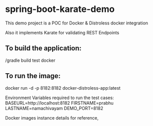 # spring-boot-karate-demo

This demo project is a POC for Docker & Distroless docker integration

Also it implements Karate for validating REST Endpoints

To build the application:
-------------------------

<localInstallPath>/gradle build test docker

To run the image:
-----------------

docker run -d -p 8182:8182 docker-distroless-app:latest

Environment Variables required to run the test cases:
BASEURL=http://localhost:8182
FIRSTNAME=prabhu
LASTNAME=namachivayam
DEMO_PORT=8182

Docker images instance details for reference,
